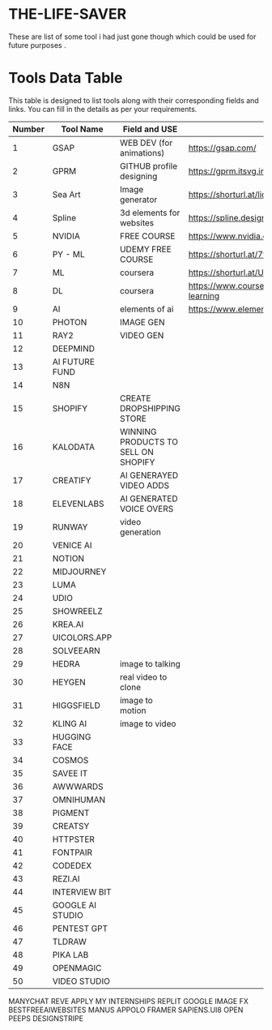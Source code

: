 # THE-LIFE-SAVER
These are list of some tool i had just gone though which could be used for future purposes .


# Tools Data Table

This table is designed to list tools along with their corresponding fields and links. You can fill in the details as per your requirements.

| **Number** | **Tool Name** |               **Field and USE**                   |                **Link**                      |
|------------|---------------|---------------------------------------------------|----------------------------------------------|
| 1          |  GSAP         | WEB DEV  (for animations)                         | https://gsap.com/                            |
| 2          |  GPRM         | GITHUB profile designing                          | https://gprm.itsvg.in/                       |
| 3          |  Sea Art      | Image generator                                   | https://shorturl.at/lidmX                    |
| 4          |  Spline       | 3d elements for websites                          | https://spline.design                        |
| 5          |  NVIDIA       | FREE COURSE                                       | https://www.nvidia.com/en-in/training/online/|
| 6          |  PY - ML      | UDEMY FREE COURSE                                 | https://shorturl.at/7t5Ms                    |
| 7          |  ML           | coursera                                          | https://shorturl.at/UFAPg                    |
| 8          |  DL           | coursera                                          | https://www.coursera.org/specializations/deep-learning|
| 9          |  AI           | elements of ai                                    | https://www.elementsofai.com/                       |
| 10         |  PHOTON            |  IMAGE GEN               |                        |
| 11         |  RAY2             |   VIDEO GEN              |                        |
| 12         |  DEEPMIND             |                 |                        |
| 13         |  AI FUTURE FUND             |                 |                        |
| 14         |  N8N             |                 |                        |
| 15         |  SHOPIFY             | CREATE DROPSHIPPING STORE                |                        |
| 16         |  KALODATA             | WINNING PRODUCTS TO SELL ON SHOPIFY                |                        |
| 17         |  CREATIFY             | AI GENERAYED VIDEO ADDS                |                        |
| 18         |  ELEVENLABS             | AI GENERATED VOICE OVERS                 |                        |
| 19         |  RUNWAY             | video generation                |                        |
| 20         |  VENICE AI             |                 |                        |
| 21         |  NOTION             |                 |                        |
| 22         |  MIDJOURNEY             |                 |                        |
| 23         |  LUMA             |                 |                        |
| 24         |  UDIO             |                 |                        |
| 25         |  SHOWREELZ             |                 |                        |
| 26         |  KREA.AI             |                 |                        |
| 27         |  UICOLORS.APP             |                 |                        |
| 28         |  SOLVEEARN             |                 |                        |
| 29         |  HEDRA             | image to talking                |                        |
| 30         |  HEYGEN             | real video to clone                |                        |
| 31         |  HIGGSFIELD             |  image to motion              |                        |
| 32         |  KLING AI            |  image to video               |                        |
| 33         |  HUGGING FACE             |                 |                        |
| 34         |  COSMOS             |                 |                        |
| 35         |  SAVEE IT             |                 |                        |
| 36         |  AWWWARDS             |                 |                        |
| 37         |  OMNIHUMAN             |                 |                        |
| 38         |  PIGMENT             |                 |                        |
| 39         |  CREATSY             |                 |                        |
| 40         |  HTTPSTER             |                 |                        |
| 41         |  FONTPAIR             |                 |                        |
| 42         |  CODEDEX             |                 |                        |
| 43         |  REZI.AI             |                 |                        |
| 44         |  INTERVIEW BIT             |                 |                        |
| 45         |  GOOGLE AI STUDIO             |                 |                        |
| 46         |  PENTEST GPT             |                 |                        |
| 47         |  TLDRAW             |                 |                        |
| 48         |  PIKA LAB             |                 |                        |
| 49         |  OPENMAGIC             |                 |                        |
| 50         |  VIDEO STUDIO             |                 |                        |
MANYCHAT
REVE
APPLY MY INTERNSHIPS
REPLIT
GOOGLE IMAGE FX
BESTFREEAIWEBSITES
MANUS
APPOLO
FRAMER
SAPIENS.UI8
OPEN PEEPS
DESIGNSTRIPE
